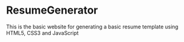 # ResumeGenerator
 This is the basic website for generating a basic resume template using HTML5, CSS3 and JavaScript

